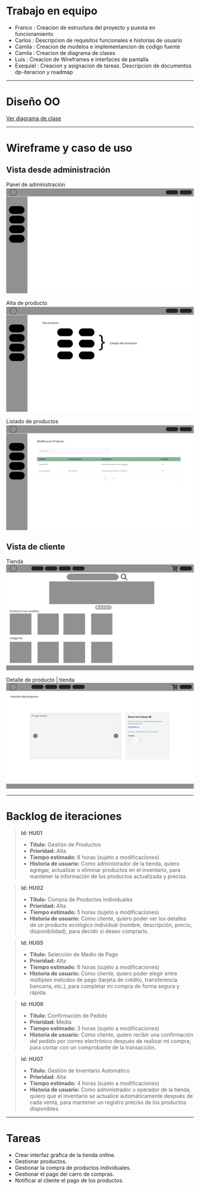 # Trabajo en equipo

- Franco : Creacion de estructura del proyecto y puesta en funcionamiento
- Carlos : Descripcion de requisitos funcionales e historias de usuario
- Camila : Creacion de modelos e implementancion de codigo fuente
- Camila : Creacion de diagrama de clases
- Luis : Creacion de Wireframes e interfaces de pantalla
- Exequiel : Creacion y asignacion de tareas. Descripcion de documentos dp-iteracion y roadmap

---

# Diseño OO

[Ver diagrama de clase](https://drive.google.com/file/d/1mCOEVy7r7qrnQRL06inOdS6ZAwTX7Uq6/view)


---

# Wireframe y caso de uso



## Vista desde administración
Panel de administración
![Pantalla de inicio](wireframe/admin.jpeg)

Alta de producto
![Pantalla de inicio](wireframe/altaproducto.jpeg)

Listado de productos
![Pantalla de inicio](wireframe/productos.jpeg)

## Vista de cliente
Tienda
![Pantalla de inicio](wireframe/tienda.jpeg)

Detalle de producto | tienda
![Pantalla de inicio](wireframe/detalleproducto.jpeg)

---

# Backlog de iteraciones

> **Id: HU01**
>
> - **Título:** Gestión de Productos
> - **Prioridad:** Alta
> - **Tiempo estimado:** 8 horas (sujeto a modificaciones)
> - **Historia de usuario:** Como administrador de la tienda, quiero agregar, actualizar o eliminar productos en el inventario, para mantener la información de los productos actualizada y precisa.

> **Id: HU02**
>
> - **Título:** Compra de Productos Individuales
> - **Prioridad:** Alta
> - **Tiempo estimado:** 5 horas (sujeto a modificaciones)
> - **Historia de usuario:** Como cliente, quiero poder ver los detalles de un producto ecológico individual (nombre, descripción, precio, disponibilidad), para decidir si deseo comprarlo.

> **Id: HU05**
>
> - **Título:** Selección de Medio de Pago
> - **Prioridad:** Alta
> - **Tiempo estimado:** 6 horas (sujeto a modificaciones)
> - **Historia de usuario:** Como cliente, quiero poder elegir entre múltiples métodos de pago (tarjeta de crédito, transferencia bancaria, etc.), para completar mi compra de forma segura y rápida.

> **Id: HU06**
>
> - **Título:** Confirmación de Pedido
> - **Prioridad:** Media
> - **Tiempo estimado:** 3 horas (sujeto a modificaciones)
> - **Historia de usuario:** Como cliente, quiero recibir una confirmación del pedido por correo electrónico después de realizar mi compra, para contar con un comprobante de la transacción.

> **Id: HU07**
>
> - **Título:** Gestión de Inventario Automático
> - **Prioridad:** Alta
> - **Tiempo estimado:** 4 horas (sujeto a modificaciones)
> - **Historia de usuario:** Como administrador u operador de la tienda, quiero que el inventario se actualice automáticamente después de cada venta, para mantener un registro preciso de los productos disponibles.

---

# Tareas

- Crear interfaz grafica de la tienda online.
- Gestionar productos.
- Gestionar la compra de productos individuales.
- Gestionar el pago del carro de compras.
- Notificar al cliente el pago de los productos.
